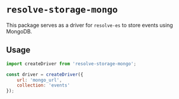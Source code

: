 # `resolve-storage-mongo`

This package serves as a driver for `resolve-es` to store events using MongoDB.

## Usage

```js
import createDriver from 'resolve-storage-mongo';

const driver = createDriver({
    url: 'mongo_url',
    collection: 'events'
});
```
